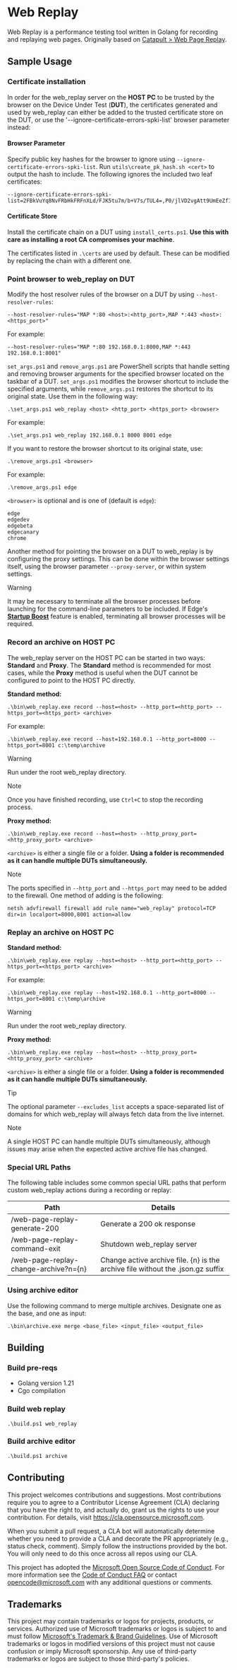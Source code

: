# Web Replay
Web Replay is a performance testing tool written in Golang for
recording and replaying web pages. Originally based on [Catapult > Web Page Replay](https://chromium.googlesource.com/catapult).

## Sample Usage

### Certificate installation

In order for the web_replay server on the **HOST PC** to be trusted by the browser on the Device Under Test (**DUT**), the certificates generated and used by web_replay can either be added to the trusted certificate store on the DUT, or use the '--ignore-certificate-errors-spki-list' browser parameter instead:

#### Browser Parameter

Specify public key hashes for the browser to ignore using `--ignore-certificate-errors-spki-list`.
Run `utils\create_pk_hash.sh <cert>` to output the hash to include. The following ignores the included
two leaf certificates:

```
--ignore-certificate-errors-spki-list=2FBkVuYq8NvFRbHkFRFnXLd/FJK5tu7m/b+V7s/TUL4=,P0/jlVD2vgAtt9UmEeZf7IrHAva3Fs8N+4V9glmvwkc=
```

#### Certificate Store

Install the certificate chain on a DUT using `install_certs.ps1`. **Use this with care as installing a root CA compromises your machine**.

The certificates listed in `.\certs` are used by default. These can be modified by replacing the
chain with a different one.


### Point browser to web_replay on DUT

Modify the host resolver rules of the browser on a DUT by using `--host-resolver-rules`:
```
--host-resolver-rules="MAP *:80 <host>:<http_port>,MAP *:443 <host>:<https_port>"
```

For example:
```
--host-resolver-rules="MAP *:80 192.168.0.1:8000,MAP *:443 192.168.0.1:8001"
```

`set_args.ps1` and `remove_args.ps1` are PowerShell scripts that handle setting and removing browser arguments for the specified browser located on the taskbar of a DUT. 
`set_args.ps1` modifies the browser shortcut to include the specified arguments, while `remove_args.ps1` restores the shortcut to its original state. Use them in the following way:
```
.\set_args.ps1 web_replay <host> <http_port> <https_port> <browser>
```
For example:
```
.\set_args.ps1 web_replay 192.168.0.1 8000 8001 edge
```

If you want to restore the browser shortcut to its original state, use:
```
.\remove_args.ps1 <browser>
```
For example:
```
.\remove_args.ps1 edge
```

`<browser>` is optional and is one of (default is `edge`):

```
edge
edgedev
edgebeta
edgecanary
chrome
```

Another method for pointing the browser on a DUT to web_replay is by configuring the proxy settings. This can
be done within the browser settings itself, using the browser parameter `--proxy-server`, or within
system settings.

> [!WARNING]
> It may be necessary to terminate all the browser processes before launching for the command-line parameters to be included.
> If Edge's [**Startup Boost**](https://support.microsoft.com/en-us/topic/get-help-with-startup-boost-ebef73ed-5c72-462f-8726-512782c5e442) feature is enabled, terminating all browser processes will be required.

### Record an archive on HOST PC
The web_replay server on the HOST PC can be started in two ways: **Standard** and **Proxy**. The **Standard** method is recommended for most cases, while the **Proxy** method is useful when the DUT cannot be configured to point to the HOST PC directly.

**Standard method:**

```
.\bin\web_replay.exe record --host=<host> --http_port=<http_port> --https_port=<https_port> <archive>
```
For example:
```
.\bin\web_replay.exe record --host=192.168.0.1 --http_port=8000 --https_port=8001 c:\temp\archive
```
> [!WARNING]
> Run under the root web_replay directory.

> [!NOTE]
> Once you have finished recording, use `Ctrl+C` to stop the recording process.

**Proxy method:**

```
.\bin\web_replay.exe record --host=<host> --http_proxy_port=<http_proxy_port> <archive>
```

`<archive>` is either a single file or a folder. **Using a folder is recommended as it can handle multiple DUTs simultaneously.**

> [!NOTE]
> The ports specified in `--http_port` and `--https_port` may need to be added to the firewall. One method of adding is the following:
> ```
> netsh advfirewall firewall add rule name="web_replay" protocol=TCP dir=in localport=8000,8001 action=allow
> ```

### Replay an archive on HOST PC

**Standard method:**

```
.\bin\web_replay.exe replay --host=<host> --http_port=<http_port> --https_port=<https_port> <archive>
```
For example:
```
.\bin\web_replay.exe replay --host=192.168.0.1 --http_port=8000 --https_port=8001 c:\temp\archive
```
> [!WARNING]
> Run under the root web_replay directory.

**Proxy method:**

```
.\bin\web_replay.exe replay --host=<host> --http_proxy_port=<http_proxy_port> <archive>
```

`<archive>` is either a single file or a folder. **Using a folder is recommended as it can handle multiple DUTs simultaneously.**

> [!TIP]
> The optional parameter `--excludes_list` accepts a space-separated list of domains for which web_replay will always fetch data from the live internet.

> [!NOTE]
> A single HOST PC can handle multiple DUTs simultaneously, although issues may arise when the expected active archive file has changed.

### Special URL Paths

The following table includes some common special URL paths that perform custom web_replay actions
during a recording or replay:

| Path                                  | Details                                                                         |
| ------------------------------------- | ------------------------------------------------------------------------------- |
| /web-page-replay-generate-200         | Generate a 200 ok response                                                      |
| /web-page-replay-command-exit         | Shutdown web_replay server                                                      |
| /web-page-replay-change-archive?n={n} | Change active archive file. {n} is the archive file without the .json.gz suffix |

### Using archive editor

Use the following command to merge multiple archives. Designate
one as the base, and one as input:

```
.\bin\archive.exe merge <base_file> <input_file> <output_file>
```

## Building

### Build pre-reqs

- Golang version 1.21
- Cgo compilation

### Build web replay

```
.\build.ps1 web_replay
```

### Build archive editor

```
.\build.ps1 archive
```

## Contributing

This project welcomes contributions and suggestions.  Most contributions require you to agree to a
Contributor License Agreement (CLA) declaring that you have the right to, and actually do, grant us
the rights to use your contribution. For details, visit https://cla.opensource.microsoft.com.

When you submit a pull request, a CLA bot will automatically determine whether you need to provide
a CLA and decorate the PR appropriately (e.g., status check, comment). Simply follow the instructions
provided by the bot. You will only need to do this once across all repos using our CLA.

This project has adopted the [Microsoft Open Source Code of Conduct](https://opensource.microsoft.com/codeofconduct/).
For more information see the [Code of Conduct FAQ](https://opensource.microsoft.com/codeofconduct/faq/) or
contact [opencode@microsoft.com](mailto:opencode@microsoft.com) with any additional questions or comments.

## Trademarks

This project may contain trademarks or logos for projects, products, or services. Authorized use of Microsoft
trademarks or logos is subject to and must follow [Microsoft's Trademark & Brand Guidelines](https://www.microsoft.com/en-us/legal/intellectualproperty/trademarks/usage/general).
Use of Microsoft trademarks or logos in modified versions of this project must not cause confusion or imply Microsoft sponsorship.
Any use of third-party trademarks or logos are subject to those third-party's policies.
